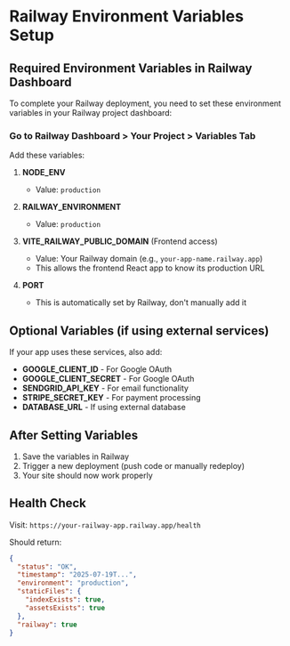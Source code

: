# Railway Environment Variables Setup

## Required Environment Variables in Railway Dashboard

To complete your Railway deployment, you need to set these environment variables in your Railway project dashboard:

### Go to Railway Dashboard > Your Project > Variables Tab

Add these variables:

1. **NODE_ENV**
   - Value: `production`

2. **RAILWAY_ENVIRONMENT** 
   - Value: `production`

3. **VITE_RAILWAY_PUBLIC_DOMAIN** (Frontend access)
   - Value: Your Railway domain (e.g., `your-app-name.railway.app`)
   - This allows the frontend React app to know its production URL

4. **PORT** 
   - This is automatically set by Railway, don't manually add it

## Optional Variables (if using external services)

If your app uses these services, also add:

- **GOOGLE_CLIENT_ID** - For Google OAuth
- **GOOGLE_CLIENT_SECRET** - For Google OAuth
- **SENDGRID_API_KEY** - For email functionality
- **STRIPE_SECRET_KEY** - For payment processing
- **DATABASE_URL** - If using external database

## After Setting Variables

1. Save the variables in Railway
2. Trigger a new deployment (push code or manually redeploy)
3. Your site should now work properly

## Health Check

Visit: `https://your-railway-app.railway.app/health`

Should return:
```json
{
  "status": "OK",
  "timestamp": "2025-07-19T...",
  "environment": "production",
  "staticFiles": {
    "indexExists": true,
    "assetsExists": true
  },
  "railway": true
}
```